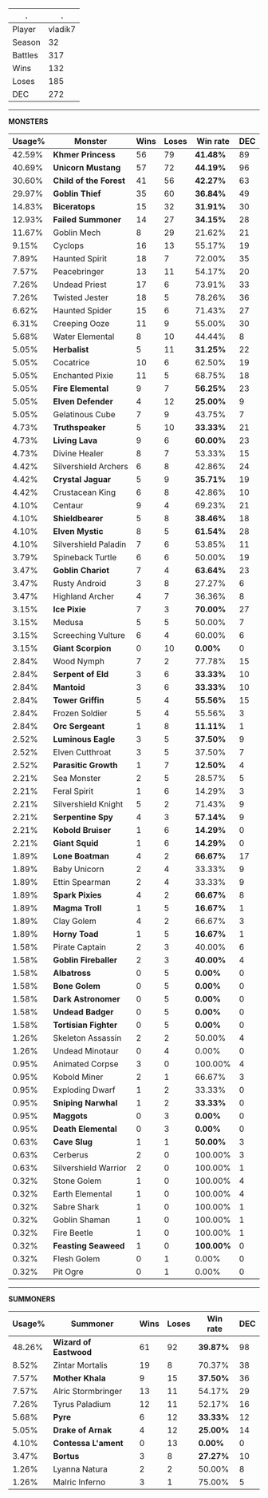 .|.
|-|-
Player|vladik7
Season|32
Battles|317
Wins|132
Loses|185
DEC|272

---
**MONSTERS**

Usage%|Monster|Wins|Loses|Win rate|DEC|
-|-|-|-|-|-|
42.59%|**Khmer Princess**|56|79|**41.48%**|89|
40.69%|**Unicorn Mustang**|57|72|**44.19%**|96|
30.60%|**Child of the Forest**|41|56|**42.27%**|63|
29.97%|**Goblin Thief**|35|60|**36.84%**|49|
14.83%|**Biceratops**|15|32|**31.91%**|30|
12.93%|**Failed Summoner**|14|27|**34.15%**|28|
11.67%|Goblin Mech|8|29|21.62%|21|
9.15%|Cyclops|16|13|55.17%|19|
7.89%|Haunted Spirit|18|7|72.00%|35|
7.57%|Peacebringer|13|11|54.17%|20|
7.26%|Undead Priest|17|6|73.91%|33|
7.26%|Twisted Jester|18|5|78.26%|36|
6.62%|Haunted Spider|15|6|71.43%|27|
6.31%|Creeping Ooze|11|9|55.00%|30|
5.68%|Water Elemental|8|10|44.44%|8|
5.05%|**Herbalist**|5|11|**31.25%**|22|
5.05%|Cocatrice|10|6|62.50%|19|
5.05%|Enchanted Pixie|11|5|68.75%|18|
5.05%|**Fire Elemental**|9|7|**56.25%**|23|
5.05%|**Elven Defender**|4|12|**25.00%**|9|
5.05%|Gelatinous Cube|7|9|43.75%|7|
4.73%|**Truthspeaker**|5|10|**33.33%**|21|
4.73%|**Living Lava**|9|6|**60.00%**|23|
4.73%|Divine Healer|8|7|53.33%|15|
4.42%|Silvershield Archers|6|8|42.86%|24|
4.42%|**Crystal Jaguar**|5|9|**35.71%**|19|
4.42%|Crustacean King|6|8|42.86%|10|
4.10%|Centaur|9|4|69.23%|21|
4.10%|**Shieldbearer**|5|8|**38.46%**|18|
4.10%|**Elven Mystic**|8|5|**61.54%**|28|
4.10%|Silvershield Paladin|7|6|53.85%|11|
3.79%|Spineback Turtle|6|6|50.00%|19|
3.47%|**Goblin Chariot**|7|4|**63.64%**|23|
3.47%|Rusty Android|3|8|27.27%|6|
3.47%|Highland Archer|4|7|36.36%|8|
3.15%|**Ice Pixie**|7|3|**70.00%**|27|
3.15%|Medusa|5|5|50.00%|7|
3.15%|Screeching Vulture|6|4|60.00%|6|
3.15%|**Giant Scorpion**|0|10|**0.00%**|0|
2.84%|Wood Nymph|7|2|77.78%|15|
2.84%|**Serpent of Eld**|3|6|**33.33%**|10|
2.84%|**Mantoid**|3|6|**33.33%**|10|
2.84%|**Tower Griffin**|5|4|**55.56%**|15|
2.84%|Frozen Soldier|5|4|55.56%|3|
2.84%|**Orc Sergeant**|1|8|**11.11%**|1|
2.52%|**Luminous Eagle**|3|5|**37.50%**|9|
2.52%|Elven Cutthroat|3|5|37.50%|7|
2.52%|**Parasitic Growth**|1|7|**12.50%**|4|
2.21%|Sea Monster|2|5|28.57%|5|
2.21%|Feral Spirit|1|6|14.29%|3|
2.21%|Silvershield Knight|5|2|71.43%|9|
2.21%|**Serpentine Spy**|4|3|**57.14%**|9|
2.21%|**Kobold Bruiser**|1|6|**14.29%**|0|
2.21%|**Giant Squid**|1|6|**14.29%**|0|
1.89%|**Lone Boatman**|4|2|**66.67%**|17|
1.89%|Baby Unicorn|2|4|33.33%|9|
1.89%|Ettin Spearman|2|4|33.33%|9|
1.89%|**Spark Pixies**|4|2|**66.67%**|8|
1.89%|**Magma Troll**|1|5|**16.67%**|1|
1.89%|Clay Golem|4|2|66.67%|3|
1.89%|**Horny Toad**|1|5|**16.67%**|1|
1.58%|Pirate Captain|2|3|40.00%|6|
1.58%|**Goblin Fireballer**|2|3|**40.00%**|4|
1.58%|**Albatross**|0|5|**0.00%**|0|
1.58%|**Bone Golem**|0|5|**0.00%**|0|
1.58%|**Dark Astronomer**|0|5|**0.00%**|0|
1.58%|**Undead Badger**|0|5|**0.00%**|0|
1.58%|**Tortisian Fighter**|0|5|**0.00%**|0|
1.26%|Skeleton Assassin|2|2|50.00%|4|
1.26%|Undead Minotaur|0|4|0.00%|0|
0.95%|Animated Corpse|3|0|100.00%|4|
0.95%|Kobold Miner|2|1|66.67%|3|
0.95%|Exploding Dwarf|1|2|33.33%|0|
0.95%|**Sniping Narwhal**|1|2|**33.33%**|0|
0.95%|**Maggots**|0|3|**0.00%**|0|
0.95%|**Death Elemental**|0|3|**0.00%**|0|
0.63%|**Cave Slug**|1|1|**50.00%**|3|
0.63%|Cerberus|2|0|100.00%|3|
0.63%|Silvershield Warrior|2|0|100.00%|1|
0.32%|Stone Golem|1|0|100.00%|4|
0.32%|Earth Elemental|1|0|100.00%|4|
0.32%|Sabre Shark|1|0|100.00%|1|
0.32%|Goblin Shaman|1|0|100.00%|1|
0.32%|Fire Beetle|1|0|100.00%|1|
0.32%|**Feasting Seaweed**|1|0|**100.00%**|0|
0.32%|Flesh Golem|0|1|0.00%|0|
0.32%|Pit Ogre|0|1|0.00%|0|

---
**SUMMONERS**

Usage%|Summoner|Wins|Loses|Win rate|DEC|
-|-|-|-|-|-|
48.26%|**Wizard of Eastwood**|61|92|**39.87%**|98|
8.52%|Zintar Mortalis|19|8|70.37%|38|
7.57%|**Mother Khala**|9|15|**37.50%**|36|
7.57%|Alric Stormbringer|13|11|54.17%|29|
7.26%|Tyrus Paladium|12|11|52.17%|16|
5.68%|**Pyre**|6|12|**33.33%**|12|
5.05%|**Drake of Arnak**|4|12|**25.00%**|14|
4.10%|**Contessa L'ament**|0|13|**0.00%**|0|
3.47%|**Bortus**|3|8|**27.27%**|10|
1.26%|Lyanna Natura|2|2|50.00%|8|
1.26%|Malric Inferno|3|1|75.00%|5|
